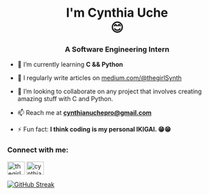 
<h1 align="center">I'm Cynthia Uche <br> 😊</h1>
<h3 align="center">A Software Engineering Intern</h3>

- 🌱 I’m currently learning **C && Python**

- 📝 I regularly write articles on [medium.com/@thegirlSynth](medium.com/@thegirlSynth)

- 👯 I’m looking to collaborate on any project that involves creating amazing stuff with C and Python.

- 📫 Reach me at **cynthianuchepro@gmail.com**

- ⚡ Fun fact: **I think coding is my personal IKIGAI. 😁😁**

<h3 align="left">Connect with me:</h3>
<p align="left">
<a href="https://twitter.com/thegirlsynth" target="blank"><img align="center" src="https://raw.githubusercontent.com/rahuldkjain/github-profile-readme-generator/master/src/images/icons/Social/twitter.svg" alt="thegirlsynth" height="30" width="40" /></a>
<a href="https://www.youtube.com/c/cynthia uche" target="blank"><img align="center" src="https://raw.githubusercontent.com/rahuldkjain/github-profile-readme-generator/master/src/images/icons/Social/youtube.svg" alt="cynthia uche" height="30" width="40" /></a>
</p>

[![GitHub Streak](https://github-readme-streak-stats.herokuapp.com/?user=thegirlSynth)](https://git.io/streak-stats)

<!--
**thegirlSynth/thegirlSynth** is a ✨ _special_ ✨ repository because its `README.md` (this file) appears on your GitHub profile.

Here are some ideas to get you started:

- 🔭 I’m currently working on ...
- 🌱 I’m currently learning ...
- 👯 I’m looking to collaborate on ...
- 🤔 I’m looking for help with ...
- 💬 Ask me about ...
- 📫 How to reach me: ...
- 😄 Pronouns: ...
- ⚡ Fun fact: ...
-->
